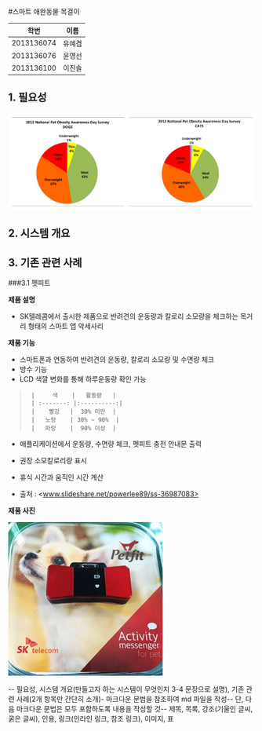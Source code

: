 #스마트 애완동물 목걸이

| 학번 | 이름 |
| :-----------: |:-------------:|
| 2013136074 | 유예겸 |
| 2013136076 |  윤영선|
| 2013136100 | 이진솔 |


## 1. 필요성

![비만통계](https://github.com/uyk/CSD/blob/master/%EB%B9%84%EB%A7%8C%ED%86%B5%EA%B3%84.PNG "비만통계")
## 2. 시스템 개요
## 3. 기존 관련 사례

###3.1 펫피트

**제품 설명**
- SK텔레콤에서 출시한 제품으로 반려견의 운동량과 칼로리 소모량을 체크하는 목거리 형태의 스마트 앱 악세사리

**제품 기능**
- 스마트폰과 연동하여 반려견의 운동량, 칼로리 소모량 및 수면량 체크
- 방수 기능
- LCD 색깔 변화를 통해 하루운동량 확인 가능

>      |     색    |   활동량   |
>      | :-------: |:----------:|
>      |    빨강   |  30% 미만  |
>      |   노랑    | 30% ~ 90%  |
>      |   파랑    |  90% 이상  |

- 애플리케이션에서 운동량, 수면량 체크, 펫피트 충전 안내문 출력

- 권장 소모칼로리량 표시

- 휴식 시간과 움직인 시간 계산

- 출처 : <www.slideshare.net/powerlee89/ss-36987083>

**제품 사진**

![펫피트](https://github.com/uyk/CSD/blob/master/%ED%8E%AB%ED%94%BC%ED%8A%B8.PNG "펫피트")



-- 필요성, 시스템 개요(만들고자 하는 시스템이 무엇인지 3-4 문장으로 설명), 기존 관련 사례(2개 항목만 간단히 소개)- 마크다운 문법을 참조하여 md 파일을 작성-- 단, 다음 마크다운 문법은 모두 포함하도록 내용을 작성할 것-- 제목, 목록, 강조(기울인 글씨, 굵은 글씨), 인용, 링크(인라인 링크, 참조 링크), 이미지, 표
